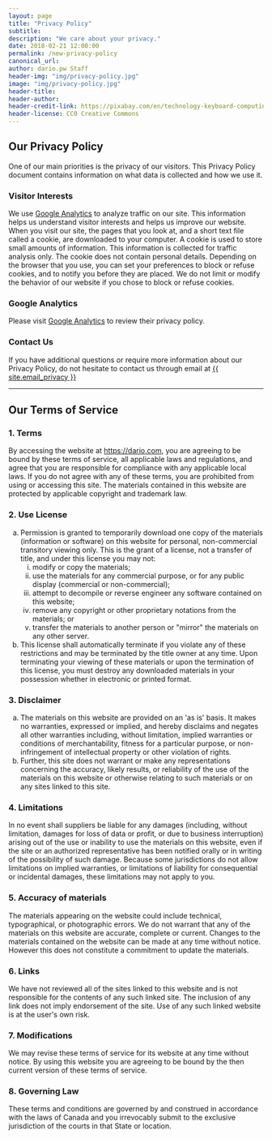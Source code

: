 ```yaml
---
layout: page
title: "Privacy Policy"
subtitle:
description: "We care about your privacy."
date: 2018-02-21 12:00:00
permalink: /new-privacy-policy
canonical_url:
author: dario.pw Staff
header-img: "img/privacy-policy.jpg"
image: "img/privacy-policy.jpg"
header-title:
header-author:
header-credit-link: https://pixabay.com/en/technology-keyboard-computing-785742/
header-license: CC0 Creative Commons
---
```


<h2>Our Privacy Policy</h2>

<p>One of our main priorities is the privacy of our visitors. This Privacy Policy document contains information on what data is
   collected and how we use it.</p>

<h3>Visitor Interests</h3>
<p>We use <a href=https://www.google.com/policies/privacy/partners/>Google Analytics</a> to analyze traffic on our site. This information
   helps us understand visitor interests and helps us improve our website. When you visit our site, the pages that you look at, and a
   short text file called a cookie, are downloaded to your computer. A cookie is used to store small amounts of information. This
   information is collected for traffic analysis only. The cookie does not contain personal details. Depending on the browser that you
   use, you can set your preferences to block or refuse cookies, and to notify you before they are placed. We do not limit or modify the
   behavior of our website if you chose to block or refuse cookies.</p>

<h3>Google Analytics</h3>
<p>Please visit <a href=https://www.google.com/policies/privacy/partners/>Google Analytics</a> to review their privacy policy.</p>

<h3>Contact Us</h3>
<p>If you have additional questions or require more information about our Privacy Policy, do not hesitate to contact us through email at
   <a href="mailto:{{ site.email_privacy }}">{{ site.email_privacy }}</a></p>

<hr>

<h2><a id="TOS">Our Terms of Service</a></h2>
<h3>1. Terms</h3>
<p>By accessing the website at <a href="https://dario.com">https://dario.com</a>, you are agreeing to be bound by these terms of service, all applicable laws and regulations, and agree that you are responsible for compliance with any applicable local laws. If you do not agree with any of these terms, you are prohibited from using or accessing this site. The materials contained in this website are protected by applicable copyright and trademark law.</p>
<h3>2. Use License</h3>
<ol type="a">
   <li>Permission is granted to temporarily download one copy of the materials (information or software) on this website for personal, non-commercial transitory viewing only. This is the grant of a license, not a transfer of title, and under this license you may not:
   <ol type="i">
       <li>modify or copy the materials;</li>
       <li>use the materials for any commercial purpose, or for any public display (commercial or non-commercial);</li>
       <li>attempt to decompile or reverse engineer any software contained on this website;</li>
       <li>remove any copyright or other proprietary notations from the materials; or</li>
       <li>transfer the materials to another person or "mirror" the materials on any other server.</li>
   </ol>
    </li>
   <li>This license shall automatically terminate if you violate any of these restrictions and may be terminated by the title owner at any time. Upon terminating your viewing of these materials or upon the termination of this license, you must destroy any downloaded materials in your possession whether in electronic or printed format.</li>
</ol>
<h3>3. Disclaimer</h3>
<ol type="a">
   <li>The materials on this website are provided on an 'as is' basis. It makes no warranties, expressed or implied, and hereby disclaims and negates all other warranties including, without limitation, implied warranties or conditions of merchantability, fitness for a particular purpose, or non-infringement of intellectual property or other violation of rights.</li>
   <li>Further, this site does not warrant or make any representations concerning the accuracy, likely results, or reliability of the use of the materials on this website or otherwise relating to such materials or on any sites linked to this site.</li>
</ol>
<h3>4. Limitations</h3>
<p>In no event shall suppliers be liable for any damages (including, without limitation, damages for loss of data or profit, or due to business interruption) arising out of the use or inability to use the materials on this website, even if the site or an authorized representative has been notified orally or in writing of the possibility of such damage. Because some jurisdictions do not allow limitations on implied warranties, or limitations of liability for consequential or incidental damages, these limitations may not apply to you.</p>
<h3>5. Accuracy of materials</h3>
<p>The materials appearing on the website could include technical, typographical, or photographic errors. We do not warrant that any of the materials on this website are accurate, complete or current. Changes to the materials contained on the website can be made at any time without notice. However this does not constitute a commitment to update the materials.</p>
<h3>6. Links</h3>
<p>We have not reviewed all of the sites linked to this website and is not responsible for the contents of any such linked site. The inclusion of any link does not imply endorsement of the site. Use of any such linked website is at the user's own risk.</p>
<h3>7. Modifications</h3>
<p>We may revise these terms of service for its website at any time without notice. By using this website you are agreeing to be bound by the then current version of these terms of service.</p>
<h3>8. Governing Law</h3>
<p>These terms and conditions are governed by and construed in accordance with the laws of Canada and you irrevocably submit to the exclusive jurisdiction of the courts in that State or location.</p>
